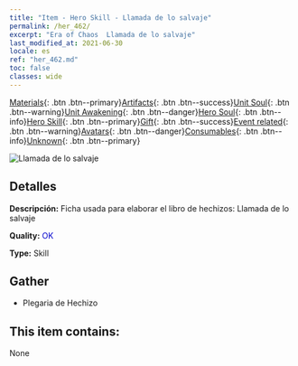 ```yaml
---
title: "Item - Hero Skill - Llamada de lo salvaje"
permalink: /her_462/
excerpt: "Era of Chaos  Llamada de lo salvaje"
last_modified_at: 2021-06-30
locale: es
ref: "her_462.md"
toc: false
classes: wide
---
```

 [Materials](/ItemsES/){: .btn .btn--primary}[Artifacts](/ItemsES/Artifacts/){: .btn .btn--success}[Unit Soul](/ItemsES/UnitSoul/){: .btn .btn--warning}[Unit Awakening](/ItemsES/UnitAwakening/){: .btn .btn--danger}[Hero Soul](/ItemsES/HeroSoul/){: .btn .btn--info}[Hero Skill](/ItemsES/HeroSkill/){: .btn .btn--primary}[Gift](/ItemsES/Gift/){: .btn .btn--success}[Event related](/ItemsES/Events/){: .btn .btn--warning}[Avatars](/ItemsES/Avatars/){: .btn .btn--danger}[Consumables](/ItemsES/Consumables/){: .btn .btn--info}[Unknown](/ItemsES/Unknown/){: .btn .btn--primary}

 ![Llamada de lo salvaje](/images/t/ps_yexinghuhuan.png)

## Detalles
 **Descripción:** Ficha usada para elaborar el libro de hechizos: Llamada de lo salvaje

 **Quality:** <span style="color: #0000CD">OK</span>

 **Type:** Skill

## Gather

*    Plegaria de Hechizo 

## This item contains:

  None

